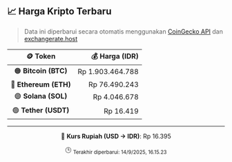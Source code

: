 

<!-- HARGA_KRIPTO -->
## 📈 Harga Kripto Terbaru

> Data ini diperbarui secara otomatis menggunakan [CoinGecko API](https://www.coingecko.com/) dan [exchangerate.host](https://exchangerate.host/)

<div align="center">

| 🪙 Token | 💰 Harga (IDR) |
|:------:|---------------:|
| 🟠 **Bitcoin (BTC)**   | Rp 1.903.464.788 |
| 🔵 **Ethereum (ETH)**  | Rp 76.490.243 |
| 🟣 **Solana (SOL)**    | Rp 4.046.678 |
| 🟢 **Tether (USDT)**   | Rp 16.419 |

---

💱 **Kurs Rupiah (USD → IDR)**: Rp 16.395

🕒 <sub>Terakhir diperbarui: 14/9/2025, 16.15.23</sub>

</div>
<!-- /HARGA_KRIPTO -->
